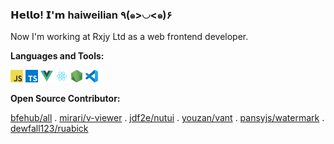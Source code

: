 ### 𝗛𝗲𝗹𝗹𝗼! 𝗜'𝗺 haiweilian ٩(๑>◡<๑)۶

Now I'm working at Rxjy Ltd as a web frontend developer.

**Languages and Tools:**

<code><img height="20" src="https://raw.githubusercontent.com/github/explore/80688e429a7d4ef2fca1e82350fe8e3517d3494d/topics/javascript/javascript.png"></code>
<code><img height="20" src="https://raw.githubusercontent.com/github/explore/80688e429a7d4ef2fca1e82350fe8e3517d3494d/topics/typescript/typescript.png"></code>
<code><img height="20" src="https://raw.githubusercontent.com/github/explore/80688e429a7d4ef2fca1e82350fe8e3517d3494d/topics/vue/vue.png"></code>
<code><img height="20" src="https://raw.githubusercontent.com/github/explore/80688e429a7d4ef2fca1e82350fe8e3517d3494d/topics/react/react.png"></code>
<code><img height="20" src="https://raw.githubusercontent.com/github/explore/80688e429a7d4ef2fca1e82350fe8e3517d3494d/topics/nodejs/nodejs.png"></code>
<code><img height="20" src="https://raw.githubusercontent.com/github/explore/bbd48b997e8d0bef63f676eca4da5e1f76487b56/topics/visual-studio-code/visual-studio-code.png"></code>

**Open Source Contributor:**

<p align="left">
  <a href="https://github.com/bfehub">bfehub/all</a> .
  <a href="https://github.com/mirari/v-viewer/pulls?q=author%3Ahaiweilian">mirari/v-viewer</a> .
  <a href="https://github.com/jdf2e/nutui/pulls?q=author%3Ahaiweilian">jdf2e/nutui</a> .
  <a href="https://github.com/youzan/vant/pulls?q=author%3Ahaiweilian">youzan/vant</a> .
  <a href="https://github.com/pansyjs/watermark/pulls?q=author%3Ahaiweilian">pansyjs/watermark</a> .
  <a href="https://github.com/dewfall123/ruabick/pulls?q=author%3Ahaiweilian">dewfall123/ruabick</a>
</p>

<!-- ![haiweilian's github stats](https://github-readme-stats.vercel.app/api?username=haiweilian&show_icons=true&theme=tokyonight) -->
